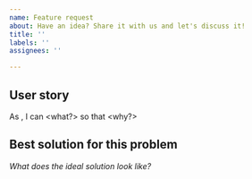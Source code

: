 ```yaml
---
name: Feature request
about: Have an idea? Share it with us and let's discuss it!
title: ''
labels: ''
assignees: ''

---
```


## User story 

As <persona>, I can <what?> so that <why?>

## Best solution for this problem

*What does the ideal solution look like?*
